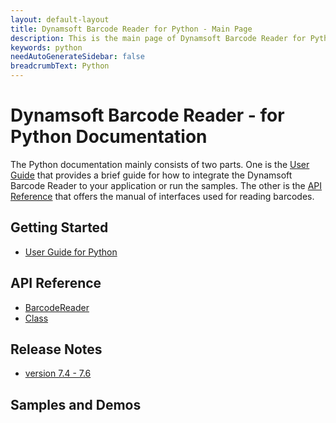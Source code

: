 ```yaml
---
layout: default-layout
title: Dynamsoft Barcode Reader for Python - Main Page
description: This is the main page of Dynamsoft Barcode Reader for Python SDK.
keywords: python
needAutoGenerateSidebar: false
breadcrumbText: Python
---
```



# Dynamsoft Barcode Reader - for Python Documentation

The Python documentation mainly consists of two parts. One is the [User Guide](#getting-started) that provides a brief guide for how to integrate the Dynamsoft Barcode Reader to your application or run the samples. The other is the [API Reference](#api-reference) that offers the manual of interfaces used for reading barcodes.

## Getting Started

- [User Guide for Python](user-guide.md)

## API Reference

- [BarcodeReader](api-reference/#barcodereader-methods)
- [Class](api-reference/#classes)

## Release Notes

- [version 7.4 - 7.6](release-notes/python-7.md)

## Samples and Demos
